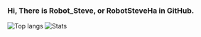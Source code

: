 ### Hi, There is Robot_Steve, or RobotSteveHa in GitHub.

![Top langs](https://github-readme-stats.vercel.app/api/top-langs/?username=RobotSteveHa&line_height=32)
![Stats](https://github-readme-stats.vercel.app/api?username=RobotSteveHa&show_icons=true&count_private=true&line_height=33.5)
